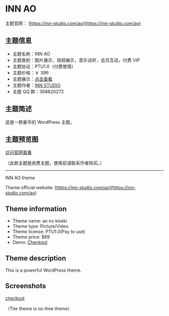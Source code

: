 # INN AO

主题官网： [https://inn-studio.com/ao](https://inn-studio.com/ao)

## 主题信息

* 主题名称：INN AO
* 主题类别：图片展示，视频展示，音乐试听，会员互动，付费 VIP
* 主题协议：PTU1.0（付费使用）
* 主题价格：￥ 399
* 主题展示：[点击查看](https://ao.inn-studio.com)
* 主题作者：[INN STUDIO](https://inn-studio.com)
* 主题 QQ 群：368820272

## 主题简述

这是一款豪华的 WordPress 主题。

## 主题预览图

[访问官网查看](http://inn-studio.com/ao)

（此款主题是收费主题，使用前请联系作者购买。）

---

INN AO theme

Theme official website: [https://inn-studio.com/ao](https://inn-studio.com/ao)

## Theme information

* Theme name: ao no kiseki
* Theme type: Picture/Video
* Theme license: PTU1.0(Pay to use)
* Theme price: $89
* Demo: [Checkout](https://ao.inn-studio.com/)

## Theme description

This is a powerful WordPress theme.

## Screenshots

[checkout](https://inn-studio.com/ao)

（The theme is no-free theme）
